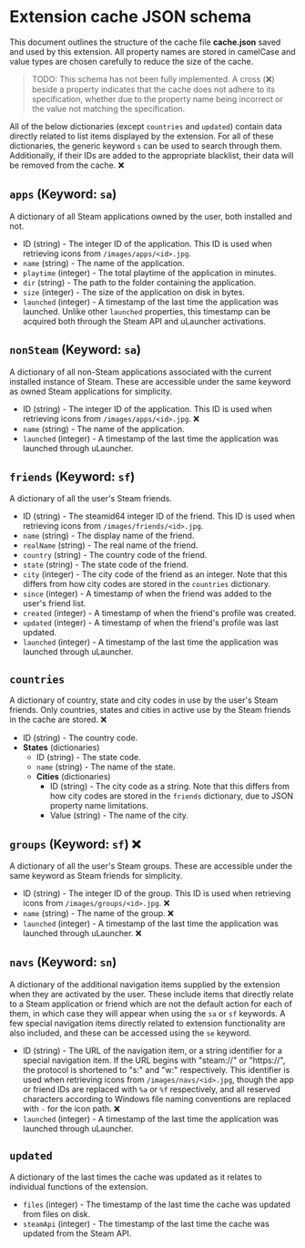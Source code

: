 # Extension cache JSON schema

This document outlines the structure of the cache file **cache.json** saved and used by this extension. All property names are stored in camelCase and value types are chosen carefully to reduce the size of the cache.

> TODO: This schema has not been fully implemented. A cross (❌) beside a property indicates that the cache does not adhere to its specification, whether due to the property name being incorrect or the value not matching the specification.

All of the below dictionaries (except `countries` and `updated`) contain data directly related to list items displayed by the extension. For all of these dictionaries, the generic keyword `s` can be used to search through them. Additionally, if their IDs are added to the appropriate blacklist, their data will be removed from the cache. ❌

## `apps` (Keyword: `sa`)

A dictionary of all Steam applications owned by the user, both installed and not.

- ID (string) - The integer ID of the application. This ID is used when retrieving icons from `/images/apps/<id>.jpg`.
- `name` (string) - The name of the application.
- `playtime` (integer) - The total playtime of the application in minutes.
- `dir` (string) - The path to the folder containing the application.
- `size` (integer) - The size of the application on disk in bytes.
- `launched` (integer) - A timestamp of the last time the application was launched. Unlike other `launched` properties, this timestamp can be acquired both through the Steam API and uLauncher activations.

## `nonSteam` (Keyword: `sa`)

A dictionary of all non-Steam applications associated with the current installed instance of Steam. These are accessible under the same keyword as owned Steam applications for simplicity.

- ID (string) - The integer ID of the application. This ID is used when retrieving icons from `/images/apps/<id>.jpg`. ❌
- `name` (string) - The name of the application.
- `launched` (integer) - A timestamp of the last time the application was launched through uLauncher.

## `friends` (Keyword: `sf`)

A dictionary of all the user's Steam friends.

- ID (string) - The steamid64 integer ID of the friend. This ID is used when retrieving icons from `/images/friends/<id>.jpg`.
- `name` (string) - The display name of the friend.
- `realName` (string) - The real name of the friend.
- `country` (string) - The country code of the friend.
- `state` (string) - The state code of the friend.
- `city` (integer) - The city code of the friend as an integer. Note that this differs from how city codes are stored in the `countries` dictionary.
- `since` (integer) - A timestamp of when the friend was added to the user's friend list.
- `created` (integer) - A timestamp of when the friend's profile was created.
- `updated` (integer) - A timestamp of when the friend's profile was last updated.
- `launched` (integer) - A timestamp of the last time the application was launched through uLauncher.

## `countries`

A dictionary of country, state and city codes in use by the user's Steam friends. Only countries, states and cities in active use by the Steam friends in the cache are stored. ❌

- ID (string) - The country code.
- **States** (dictionaries)
    - ID (string) - The state code.
    - `name` (string) - The name of the state.
    - **Cities** (dictionaries)
        - ID (string) - The city code as a string. Note that this differs from how city codes are stored in the `friends` dictionary, due to JSON property name limitations.
        - Value (string) - The name of the city.

## `groups` (Keyword: `sf`) ❌

A dictionary of all the user's Steam groups. These are accessible under the same keyword as Steam friends for simplicity.

- ID (string) - The integer ID of the group. This ID is used when retrieving icons from `/images/groups/<id>.jpg`. ❌
- `name` (string) - The name of the group. ❌
- `launched` (integer) - A timestamp of the last time the application was launched through uLauncher. ❌

## `navs` (Keyword: `sn`)

A dictionary of the additional navigation items supplied by the extension when they are activated by the user. These include items that directly relate to a Steam application or friend which are not the default action for each of them, in which case they will appear when using the `sa` or `sf` keywords. A few special navigation items directly related to extension functionality are also included, and these can be accessed using the `se` keyword.

- ID (string) - The URL of the navigation item, or a string identifier for a special navigation item. If the URL begins with "steam://" or "https://", the protocol is shortened to "s:" and "w:" respectively. This identifier is used when retrieving icons from `/images/navs/<id>.jpg`, though the app or friend IDs are replaced with `%a` or `%f` respectively, and all reserved characters according to Windows file naming conventions are replaced with `-` for the icon path. ❌
- `launched` (integer) - A timestamp of the last time the application was launched through uLauncher.

## `updated`

A dictionary of the last times the cache was updated as it relates to individual functions of the extension.

- `files` (integer) - The timestamp of the last time the cache was updated from files on disk.
- `steamApi` (integer) - The timestamp of the last time the cache was updated from the Steam API.
